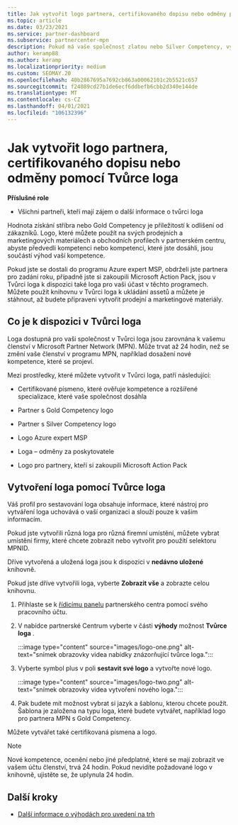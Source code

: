 ```yaml
---
title: Jak vytvořit logo partnera, certifikovaného dopisu nebo odměny pomocí Tvůrce loga
ms.topic: article
ms.date: 03/23/2021
ms.service: partner-dashboard
ms.subservice: partnercenter-mpn
description: Pokud má vaše společnost zlatou nebo Silver Competency, vygeneruje logo přizpůsobené vaší společnosti, nebo si vyžádejte přizpůsobené certifikované písmeno ověřování pomocí nástroje pro sestavování loga v partnerském centru.
author: keramp88
ms.author: keramp
ms.localizationpriority: medium
ms.custom: SEOMAY.20
ms.openlocfilehash: 40b2867695a7692cb863a00062101c2b5521c657
ms.sourcegitcommit: f24089cd27b1de6ecf6ddbefb6cbb2d340e144de
ms.translationtype: MT
ms.contentlocale: cs-CZ
ms.lasthandoff: 04/01/2021
ms.locfileid: "106132396"
---
```

# <a name="how-to-create-a-partner-logo-certified-letter-or-award-using-logo-builder"></a>Jak vytvořit logo partnera, certifikovaného dopisu nebo odměny pomocí Tvůrce loga

**Příslušné role**

- Všichni partneři, kteří mají zájem o další informace o tvůrci loga

Hodnota získání stříbra nebo Gold Competency je příležitostí k odlišení od zákazníků. Logo, které můžete použít na svých prodejních a marketingových materiálech a obchodních profilech v partnerském centru, abyste předvedli kompetenci nebo kompetenci, které jste dosáhli, jsou součástí výhod vaší kompetence. 

Pokud jste se dostali do programu Azure expert MSP, obdrželi jste partnera pro zadání roku, případně jste si zakoupili Microsoft Action Pack, jsou v Tvůrci loga k dispozici také loga pro vaši účast v těchto programech. Můžete použít knihovnu v Tvůrci loga k ukládání assetů a můžete je stáhnout, až budete připraveni vytvořit prodejní a marketingové materiály. 

## <a name="what-is-available-in-logo-builder"></a>Co je k dispozici v Tvůrci loga

Loga dostupná pro vaši společnost v Tvůrci loga jsou zarovnána k vašemu členství v Microsoft Partner Network (MPN). Může trvat až 24 hodin, než se změní vaše členství v programu MPN, například dosažení nové kompetence, které se projeví.

Mezi prostředky, které můžete vytvořit v Tvůrci loga, patří následující:

- Certifikované písmeno, které ověřuje kompetence a rozšířené specializace, které vaše společnost dosáhla

- Partner s Gold Competency logo

- Partner s Silver Competency logo

- Logo Azure expert MSP

- Loga – odměny za poskytovatele

- Logo pro partnery, kteří si zakoupili Microsoft Action Pack

## <a name="create-a-logo-using-logo-builder"></a>Vytvoření loga pomocí Tvůrce loga

Váš profil pro sestavování loga obsahuje informace, které nástroj pro vytváření loga uchovává o vaší organizaci a slouží pouze k vašim informacím.

Pokud jste vytvořili různá loga pro různá firemní umístění, můžete vybrat umístění firmy, které chcete zobrazit nebo vytvořit pro použití selektoru MPNID.

Dříve vytvořená a uložená loga jsou k dispozici v **nedávno uložené** knihovně.

Pokud jste dříve vytvořili loga, vyberte **Zobrazit vše** a zobrazte celou knihovnu.

1. Přihlaste se k [řídicímu panelu](https://partner.microsoft.com/dashboard) partnerského centra pomocí svého pracovního účtu.

1. V nabídce partnerské Centrum vyberte v části **výhody** možnost **Tvůrce loga** .
 
   :::image type="content" source="images/logo-one.png" alt-text="snímek obrazovky videa nabídky znázorňující tvůrce loga.":::

3. Vyberte symbol plus v poli **sestavit své logo** a vytvořte nové logo.

   :::image type="content" source="images/logo-two.png" alt-text="snímek obrazovky videa vytvoření nového loga.":::

4. Pak budete mít možnost vybrat si jazyk a šablonu, kterou chcete použít. Šablona je založena na typu loga, které budete vytvářet, například logo pro partnera MPN s Gold Competency.

Můžete vytvářet také certifikovaná písmena a logo.

>[!NOTE]
>Nové kompetence, ocenění nebo jiné předplatné, které se mají zobrazit ve vašem účtu členství, trvá 24 hodin. Pokud nevidíte požadované logo v knihovně, ujistěte se, že uplynula 24 hodin.

## <a name="next-steps"></a>Další kroky

- [Další informace o výhodách pro uvedení na trh](mpn-learn-about-go-to-market-benefits.md)
